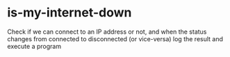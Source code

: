 # is-my-internet-down
Check if we can connect to an IP address or not, and when the status changes from connected to disconnected (or vice-versa) log the result and execute a program
